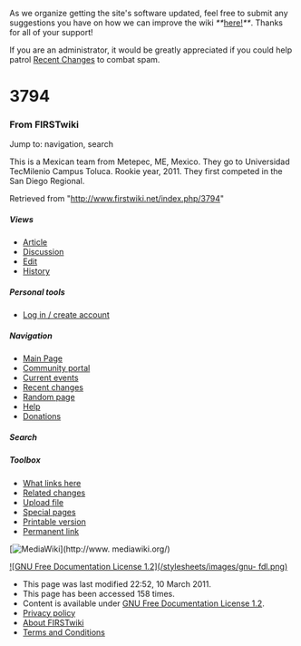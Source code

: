 As we organize getting the site's software updated, feel free to submit any
suggestions you have on how we can improve the wiki
_**_[here!](/index.php/User:Hallry/Suggestions "User:Hallry/Suggestions"
)_**_. Thanks for all of your support!

If you are an administrator, it would be greatly appreciated if you could help
patrol [Recent Changes](/index.php/Special:Recentchanges
"Special:Recentchanges" ) to combat spam.

# 3794

### From FIRSTwiki

Jump to: navigation, search

This is a Mexican team from Metepec, ME, Mexico. They go to Universidad
TecMilenio Campus Toluca. Rookie year, 2011. They first competed in the San
Diego Regional.

Retrieved from "<http://www.firstwiki.net/index.php/3794>"

##### Views

  * [Article](/index.php/3794)
  * [Discussion](/index.php?title=Talk:3794&action=edit)
  * [Edit](/index.php?title=3794&action=edit)
  * [History](/index.php?title=3794&action=history)

##### Personal tools

  * [Log in / create account](/index.php?title=Special:Userlogin&returnto=3794)

[](/index.php/Main_Page "Main Page" )

##### Navigation

  * [Main Page](/index.php/Main_Page)
  * [Community portal](/index.php/FIRSTwiki:Community_portal)
  * [Current events](/index.php/Current_events)
  * [Recent changes](/index.php/Special:Recentchanges)
  * [Random page](/index.php/Special:Random)
  * [Help](/index.php/FIRSTwiki:Help)
  * [Donations](/index.php/FIRSTwiki:Site_support)

##### Search



##### Toolbox

  * [What links here](/index.php/Special:Whatlinkshere/3794)
  * [Related changes](/index.php/Special:Recentchangeslinked/3794)
  * [Upload file](/index.php/Special:Upload)
  * [Special pages](/index.php/Special:Specialpages)
  * [Printable version](/index.php?title=3794&printable=yes)
  * [Permanent link](/index.php?title=3794&oldid=78242)

[![MediaWiki](/skins/common/images/poweredby_mediawiki_88x31.png)](http://www.
mediawiki.org/)

[![GNU Free Documentation License 1.2](/stylesheets/images/gnu-
fdl.png)](http://www.gnu.org/copyleft/fdl.html)

  * This page was last modified 22:52, 10 March 2011.
  * This page has been accessed 158 times.
  * Content is available under [GNU Free Documentation License 1.2](http://www.gnu.org/copyleft/fdl.html "http://www.gnu.org/copyleft/fdl.html" ).
  * [Privacy policy](/index.php/FIRSTwiki:Privacy_policy "FIRSTwiki:Privacy policy" )
  * [About FIRSTwiki](/index.php/FIRSTwiki:About "FIRSTwiki:About" )
  * [Terms and Conditions](/index.php/FIRSTwiki:Terms_and_conditions "FIRSTwiki:Terms and conditions" )

